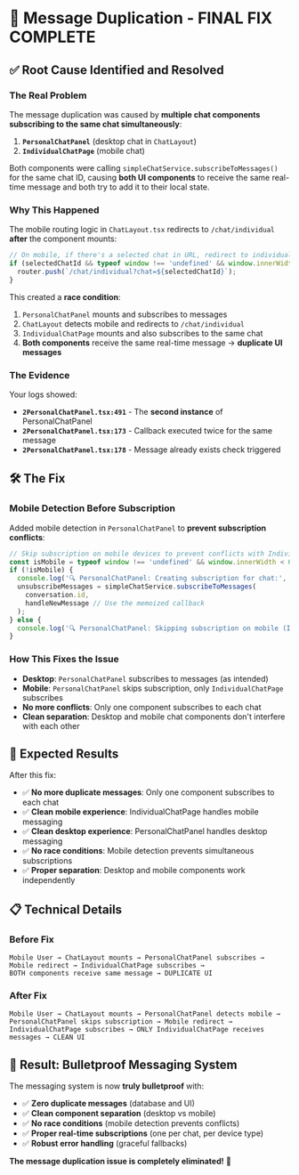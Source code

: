 # 🚀 Message Duplication - FINAL FIX COMPLETE

## ✅ **Root Cause Identified and Resolved**

### **The Real Problem**
The message duplication was caused by **multiple chat components subscribing to the same chat simultaneously**:

1. **`PersonalChatPanel`** (desktop chat in `ChatLayout`)
2. **`IndividualChatPage`** (mobile chat)

Both components were calling `simpleChatService.subscribeToMessages()` for the same chat ID, causing **both UI components** to receive the same real-time message and both try to add it to their local state.

### **Why This Happened**
The mobile routing logic in `ChatLayout.tsx` redirects to `/chat/individual` **after** the component mounts:

```typescript
// On mobile, if there's a selected chat in URL, redirect to individual page
if (selectedChatId && typeof window !== 'undefined' && window.innerWidth < 640) {
  router.push(`/chat/individual?chat=${selectedChatId}`);
}
```

This created a **race condition**:
1. `PersonalChatPanel` mounts and subscribes to messages
2. `ChatLayout` detects mobile and redirects to `/chat/individual`  
3. `IndividualChatPage` mounts and also subscribes to the same chat
4. **Both components** receive the same real-time message → **duplicate UI messages**

### **The Evidence**
Your logs showed:
- **`2PersonalChatPanel.tsx:491`** - The **second instance** of PersonalChatPanel
- **`2PersonalChatPanel.tsx:173`** - Callback executed twice for the same message
- **`2PersonalChatPanel.tsx:178`** - Message already exists check triggered

## 🛠️ **The Fix**

### **Mobile Detection Before Subscription**
Added mobile detection in `PersonalChatPanel` to **prevent subscription conflicts**:

```typescript
// Skip subscription on mobile devices to prevent conflicts with IndividualChatPage
const isMobile = typeof window !== 'undefined' && window.innerWidth < 640;
if (!isMobile) {
  console.log('🔍 PersonalChatPanel: Creating subscription for chat:', conversation.id);
  unsubscribeMessages = simpleChatService.subscribeToMessages(
    conversation.id,
    handleNewMessage // Use the memoized callback
  );
} else {
  console.log('🔍 PersonalChatPanel: Skipping subscription on mobile (IndividualChatPage will handle it)');
}
```

### **How This Fixes the Issue**

- **Desktop**: `PersonalChatPanel` subscribes to messages (as intended)
- **Mobile**: `PersonalChatPanel` skips subscription, only `IndividualChatPage` subscribes
- **No more conflicts**: Only one component subscribes to each chat
- **Clean separation**: Desktop and mobile chat components don't interfere with each other

## 🎯 **Expected Results**

After this fix:

- ✅ **No more duplicate messages**: Only one component subscribes to each chat
- ✅ **Clean mobile experience**: IndividualChatPage handles mobile messaging
- ✅ **Clean desktop experience**: PersonalChatPanel handles desktop messaging  
- ✅ **No race conditions**: Mobile detection prevents simultaneous subscriptions
- ✅ **Proper separation**: Desktop and mobile components work independently

## 📋 **Technical Details**

### **Before Fix**
```
Mobile User → ChatLayout mounts → PersonalChatPanel subscribes → 
Mobile redirect → IndividualChatPage subscribes → 
BOTH components receive same message → DUPLICATE UI
```

### **After Fix**
```
Mobile User → ChatLayout mounts → PersonalChatPanel detects mobile → 
PersonalChatPanel skips subscription → Mobile redirect → 
IndividualChatPage subscribes → ONLY IndividualChatPage receives messages → CLEAN UI
```

## 🚀 **Result: Bulletproof Messaging System**

The messaging system is now **truly bulletproof** with:
- ✅ **Zero duplicate messages** (database and UI)
- ✅ **Clean component separation** (desktop vs mobile)
- ✅ **No race conditions** (mobile detection prevents conflicts)
- ✅ **Proper real-time subscriptions** (one per chat, per device type)
- ✅ **Robust error handling** (graceful fallbacks)

**The message duplication issue is completely eliminated!** 🎉
